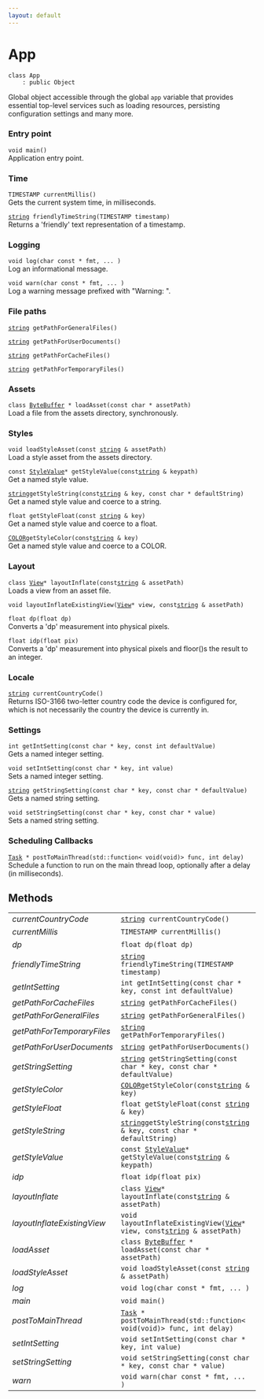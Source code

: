 ```yaml
---
layout: default
---
```


# App

```
class App
    : public Object
```


Global object accessible through the global `app` variable that provides essential top-level services such as loading resources, persisting configuration settings and many more.     

    
### Entry point

`void main()`<br>Application entry point.



### Time

`TIMESTAMP currentMillis()`<br>Gets the current system time, in milliseconds.

[`string`](/oaknut/ref/base_group/string)` friendlyTimeString(TIMESTAMP timestamp)`<br>Returns a 'friendly' text representation of a timestamp.



### Logging

`void log(char const * fmt, ... )`<br>Log an informational message.

`void warn(char const * fmt, ... )`<br>Log a warning message prefixed with "Warning: ".



### File paths

[`string`](/oaknut/ref/base_group/string)` getPathForGeneralFiles()`<br>

[`string`](/oaknut/ref/base_group/string)` getPathForUserDocuments()`<br>

[`string`](/oaknut/ref/base_group/string)` getPathForCacheFiles()`<br>

[`string`](/oaknut/ref/base_group/string)` getPathForTemporaryFiles()`<br>



### Assets

`class `[`ByteBuffer`](/oaknut/ref/data_group/ByteBuffer)` * loadAsset(const char * assetPath)`<br>Load a file from the assets directory, synchronously.



### Styles

`void loadStyleAsset(const `[`string`](/oaknut/ref/base_group/string)` & assetPath)`<br>Load a style asset from the assets directory.

`const `[`StyleValue`](/oaknut/ref/app_group/StyleValue)` * getStyleValue(const `[`string`](/oaknut/ref/base_group/string)` & keypath)`<br>Get a named style value.

[`string`](/oaknut/ref/base_group/string)` getStyleString(const `[`string`](/oaknut/ref/base_group/string)` & key, const char * defaultString)`<br>Get a named style value and coerce to a string.

`float getStyleFloat(const `[`string`](/oaknut/ref/base_group/string)` & key)`<br>Get a named style value and coerce to a float.

[`COLOR`](/oaknut/ref/graphics_group/COLOR)` getStyleColor(const `[`string`](/oaknut/ref/base_group/string)` & key)`<br>Get a named style value and coerce to a COLOR.



### Layout

`class `[`View`](/oaknut/ref/views/View)` * layoutInflate(const `[`string`](/oaknut/ref/base_group/string)` & assetPath)`<br>Loads a view from an asset file.

`void layoutInflateExistingView(`[`View`](/oaknut/ref/views/View)` * view, const `[`string`](/oaknut/ref/base_group/string)` & assetPath)`<br>

`float dp(float dp)`<br>Converts a 'dp' measurement into physical pixels.

`float idp(float pix)`<br>Converts a 'dp' measurement into physical pixels and floor()s the result to an integer.



### Locale

[`string`](/oaknut/ref/base_group/string)` currentCountryCode()`<br>Returns ISO-3166 two-letter country code the device is configured for, which is not necessarily the country the device is currently in.



### Settings

`int getIntSetting(const char * key, const int defaultValue)`<br>Gets a named integer setting.

`void setIntSetting(const char * key, int value)`<br>Sets a named integer setting.

[`string`](/oaknut/ref/base_group/string)` getStringSetting(const char * key, const char * defaultValue)`<br>Gets a named string setting.

`void setStringSetting(const char * key, const char * value)`<br>Sets a named string setting.



### Scheduling Callbacks

[`Task`](/oaknut/ref/base_group/Task)` * postToMainThread(std::function< void(void)> func, int delay)`<br>Schedule a function to run on the main thread loop, optionally after a delay (in milliseconds).



## Methods

| | |
|-|-|
| *currentCountryCode* | [`string`](/oaknut/ref/base_group/string)` currentCountryCode()` |  |
| *currentMillis* | `TIMESTAMP currentMillis()` |  |
| *dp* | `float dp(float dp)` | Dp is a device-independent pixel and is based on 320dpi |
| *friendlyTimeString* | [`string`](/oaknut/ref/base_group/string)` friendlyTimeString(TIMESTAMP timestamp)` |  |
| *getIntSetting* | `int getIntSetting(const char * key, const int defaultValue)` |  |
| *getPathForCacheFiles* | [`string`](/oaknut/ref/base_group/string)` getPathForCacheFiles()` |  |
| *getPathForGeneralFiles* | [`string`](/oaknut/ref/base_group/string)` getPathForGeneralFiles()` |  |
| *getPathForTemporaryFiles* | [`string`](/oaknut/ref/base_group/string)` getPathForTemporaryFiles()` |  |
| *getPathForUserDocuments* | [`string`](/oaknut/ref/base_group/string)` getPathForUserDocuments()` |  |
| *getStringSetting* | [`string`](/oaknut/ref/base_group/string)` getStringSetting(const char * key, const char * defaultValue)` |  |
| *getStyleColor* | [`COLOR`](/oaknut/ref/graphics_group/COLOR)` getStyleColor(const `[`string`](/oaknut/ref/base_group/string)` & key)` |  |
| *getStyleFloat* | `float getStyleFloat(const `[`string`](/oaknut/ref/base_group/string)` & key)` |  |
| *getStyleString* | [`string`](/oaknut/ref/base_group/string)` getStyleString(const `[`string`](/oaknut/ref/base_group/string)` & key, const char * defaultString)` |  |
| *getStyleValue* | `const `[`StyleValue`](/oaknut/ref/app_group/StyleValue)` * getStyleValue(const `[`string`](/oaknut/ref/base_group/string)` & keypath)` |  |
| *idp* | `float idp(float pix)` |  |
| *layoutInflate* | `class `[`View`](/oaknut/ref/views/View)` * layoutInflate(const `[`string`](/oaknut/ref/base_group/string)` & assetPath)` | See the Layout Guide for details |
| *layoutInflateExistingView* | `void layoutInflateExistingView(`[`View`](/oaknut/ref/views/View)` * view, const `[`string`](/oaknut/ref/base_group/string)` & assetPath)` |  |
| *loadAsset* | `class `[`ByteBuffer`](/oaknut/ref/data_group/ByteBuffer)` * loadAsset(const char * assetPath)` | Since this does IO it's best to limit use to app startup and background threads |
| *loadStyleAsset* | `void loadStyleAsset(const `[`string`](/oaknut/ref/base_group/string)` & assetPath)` | Generally used in App::main() |
| *log* | `void log(char const * fmt, ... )` |  |
| *main* | `void main()` | Your implementation of this must instantiate a ViewController and set it as _window.rootViewController before returning |
| *postToMainThread* | [`Task`](/oaknut/ref/base_group/Task)` * postToMainThread(std::function< void(void)> func, int delay)` |  |
| *setIntSetting* | `void setIntSetting(const char * key, int value)` |  |
| *setStringSetting* | `void setStringSetting(const char * key, const char * value)` |  |
| *warn* | `void warn(char const * fmt, ... )` |  |
